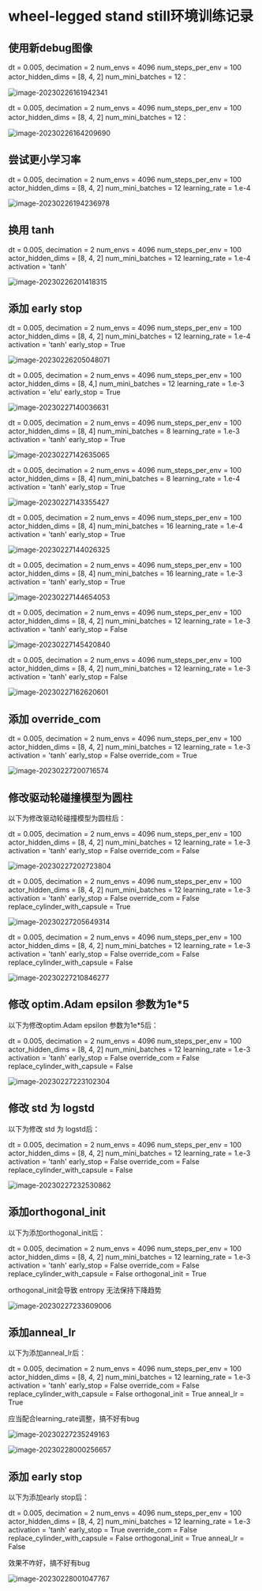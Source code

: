 # wheel-legged stand still环境训练记录

## 使用新debug图像

dt = 0.005, decimation = 2
num_envs = 4096
num_steps_per_env = 100
actor_hidden_dims = [8, 4, 2]
num_mini_batches = 12：

![image-20230226161942341](http://hongxiwong-pic.oss-cn-beijing.aliyuncs.com/img/image-20230226161942341.png)

dt = 0.005, decimation = 2
num_envs = 4096
num_steps_per_env = 100
actor_hidden_dims = [8, 4, 2]
num_mini_batches = 12：

![image-20230226164209690](https://hongxiwong-pic.oss-cn-beijing.aliyuncs.com/img/image-20230226164209690.png)

## 尝试更小学习率

dt = 0.005, decimation = 2
num_envs = 4096
num_steps_per_env = 100
actor_hidden_dims = [8, 4, 2]
num_mini_batches = 12
learning_rate = 1.e-4

![image-20230226194236978](http://hongxiwong-pic.oss-cn-beijing.aliyuncs.com/img/image-20230226194236978.png)

## 换用 tanh

dt = 0.005, decimation = 2
num_envs = 4096
num_steps_per_env = 100
actor_hidden_dims = [8, 4, 2]
num_mini_batches = 12
learning_rate = 1.e-4
activation = 'tanh'

![image-20230226201418315](https://hongxiwong-pic.oss-cn-beijing.aliyuncs.com/img/image-20230226201418315.png)

## 添加 early stop

dt = 0.005, decimation = 2
num_envs = 4096
num_steps_per_env = 100
actor_hidden_dims = [8, 4, 2]
num_mini_batches = 12
learning_rate = 1.e-4
activation = 'tanh'
early_stop = True

![image-20230226205048071](https://hongxiwong-pic.oss-cn-beijing.aliyuncs.com/img/image-20230226205048071.png)

dt = 0.005, decimation = 2
num_envs = 4096
num_steps_per_env = 100
actor_hidden_dims = [8, 4,]
num_mini_batches = 12
learning_rate = 1.e-3
activation = 'elu'
early_stop = True

![image-20230227140036631](http://hongxiwong-pic.oss-cn-beijing.aliyuncs.com/img/image-20230227140036631.png)

dt = 0.005, decimation = 2
num_envs = 4096
num_steps_per_env = 100
actor_hidden_dims = [8, 4]
num_mini_batches = 8
learning_rate = 1.e-3
activation = 'tanh'
early_stop = True

![image-20230227142635065](http://hongxiwong-pic.oss-cn-beijing.aliyuncs.com/img/image-20230227142635065.png)

dt = 0.005, decimation = 2
num_envs = 4096
num_steps_per_env = 100
actor_hidden_dims = [8, 4]
num_mini_batches = 8
learning_rate = 1.e-4
activation = 'tanh'
early_stop = True

![image-20230227143355427](https://hongxiwong-pic.oss-cn-beijing.aliyuncs.com/img/image-20230227143355427.png)

dt = 0.005, decimation = 2
num_envs = 4096
num_steps_per_env = 100
actor_hidden_dims = [8, 4]
num_mini_batches = 16
learning_rate = 1.e-4
activation = 'tanh'
early_stop = True

![image-20230227144026325](http://hongxiwong-pic.oss-cn-beijing.aliyuncs.com/img/image-20230227144026325.png)

dt = 0.005, decimation = 2
num_envs = 4096
num_steps_per_env = 100
actor_hidden_dims = [8, 4]
num_mini_batches = 16
learning_rate = 1.e-3
activation = 'tanh'
early_stop = True

![image-20230227144654053](https://hongxiwong-pic.oss-cn-beijing.aliyuncs.com/img/image-20230227144654053.png)

dt = 0.005, decimation = 2
num_envs = 4096
num_steps_per_env = 100
actor_hidden_dims = [8, 4, 2]
num_mini_batches = 12
learning_rate = 1.e-3
activation = 'tanh'
early_stop = False

![image-20230227145420840](http://hongxiwong-pic.oss-cn-beijing.aliyuncs.com/img/image-20230227145420840.png)

dt = 0.005, decimation = 2
num_envs = 4096
num_steps_per_env = 100
actor_hidden_dims = [8, 4, 2]
num_mini_batches = 12
learning_rate = 1.e-3
activation = 'tanh'
early_stop = False

![image-20230227162620601](http://hongxiwong-pic.oss-cn-beijing.aliyuncs.com/img/image-20230227162620601.png)

## 添加 override_com

dt = 0.005, decimation = 2
num_envs = 4096
num_steps_per_env = 100
actor_hidden_dims = [8, 4, 2]
num_mini_batches = 12
learning_rate = 1.e-3
activation = 'tanh'
early_stop = False
override_com = True

![image-20230227200716574](http://hongxiwong-pic.oss-cn-beijing.aliyuncs.com/img/image-20230227200716574.png)

## 修改驱动轮碰撞模型为圆柱

以下为修改驱动轮碰撞模型为圆柱后：

dt = 0.005, decimation = 2
num_envs = 4096
num_steps_per_env = 100
actor_hidden_dims = [8, 4, 2]
num_mini_batches = 12
learning_rate = 1.e-3
activation = 'tanh'
early_stop = False
override_com = False

![image-20230227202723804](http://hongxiwong-pic.oss-cn-beijing.aliyuncs.com/img/image-20230227202723804.png)

dt = 0.005, decimation = 2
num_envs = 4096
num_steps_per_env = 100
actor_hidden_dims = [8, 4, 2]
num_mini_batches = 12
learning_rate = 1.e-3
activation = 'tanh'
early_stop = False
override_com = False
replace_cylinder_with_capsule = True

![image-20230227205649314](http://hongxiwong-pic.oss-cn-beijing.aliyuncs.com/img/image-20230227205649314.png)

dt = 0.005, decimation = 2
num_envs = 4096
num_steps_per_env = 100
actor_hidden_dims = [8, 4, 2]
num_mini_batches = 12
learning_rate = 1.e-3
activation = 'tanh'
early_stop = False
override_com = False
replace_cylinder_with_capsule = False

![image-20230227210846277](http://hongxiwong-pic.oss-cn-beijing.aliyuncs.com/img/image-20230227210846277.png)

## 修改 optim.Adam epsilon 参数为1e*5

以下为修改optim.Adam epsilon 参数为1e*5后：

dt = 0.005, decimation = 2
num_envs = 4096
num_steps_per_env = 100
actor_hidden_dims = [8, 4, 2]
num_mini_batches = 12
learning_rate = 1.e-3
activation = 'tanh'
early_stop = False
override_com = False
replace_cylinder_with_capsule = False

![image-20230227223102304](http://hongxiwong-pic.oss-cn-beijing.aliyuncs.com/img/image-20230227223102304.png)

## 修改 std 为 logstd

以下为修改 std 为 logstd后：

dt = 0.005, decimation = 2
num_envs = 4096
num_steps_per_env = 100
actor_hidden_dims = [8, 4, 2]
num_mini_batches = 12
learning_rate = 1.e-3
activation = 'tanh'
early_stop = False
override_com = False
replace_cylinder_with_capsule = False

![image-20230227232530862](https://hongxiwong-pic.oss-cn-beijing.aliyuncs.com/img/image-20230227232530862.png)

## 添加orthogonal_init

以下为添加orthogonal_init后：

dt = 0.005, decimation = 2
num_envs = 4096
num_steps_per_env = 100
actor_hidden_dims = [8, 4, 2]
num_mini_batches = 12
learning_rate = 1.e-3
activation = 'tanh'
early_stop = False
override_com = False
replace_cylinder_with_capsule = False
orthogonal_init = True

orthogonal_init会导致 entropy 无法保持下降趋势

![image-20230227233609006](http://hongxiwong-pic.oss-cn-beijing.aliyuncs.com/img/image-20230227233609006.png)

## 添加anneal_lr

以下为添加anneal_lr后：

dt = 0.005, decimation = 2
num_envs = 4096
num_steps_per_env = 100
actor_hidden_dims = [8, 4, 2]
num_mini_batches = 12
learning_rate = 1.e-3
activation = 'tanh'
early_stop = False
override_com = False
replace_cylinder_with_capsule = False
orthogonal_init = True
anneal_lr = True

应当配合learning_rate调整，搞不好有bug

![image-20230227235249163](http://hongxiwong-pic.oss-cn-beijing.aliyuncs.com/img/image-20230227235249163.png)

![image-20230228000256657](http://hongxiwong-pic.oss-cn-beijing.aliyuncs.com/img/image-20230228000256657.png)

## 添加 early stop

以下为添加early stop后：

dt = 0.005, decimation = 2
num_envs = 4096
num_steps_per_env = 100
actor_hidden_dims = [8, 4, 2]
num_mini_batches = 12
learning_rate = 1.e-3
activation = 'tanh'
early_stop = True
override_com = False
replace_cylinder_with_capsule = False
orthogonal_init = True
anneal_lr = False

效果不咋好，搞不好有bug

![image-20230228001047767](http://hongxiwong-pic.oss-cn-beijing.aliyuncs.com/img/image-20230228001047767.png)
